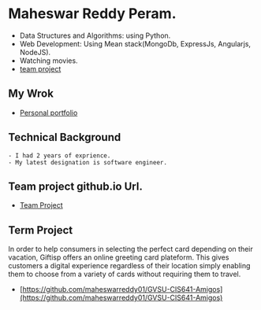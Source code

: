 # Maheswar Reddy Peram.

*  Data Structures and Algorithms: using Python.
*  Web Development: Using Mean stack(MongoDb, ExpressJs, Angularjs, NodeJS). 
*  Watching movies.
* [team project](https://github.com/maheswarreddy01/GVSU-CIS641-Amigos)

## My Wrok

* [Personal portfolio](https://maheswar-reddy.web.app/)

## Technical Background

    - I had 2 years of exprience.
    - My latest designation is software engineer.

## Team project github.io Url.

* [Team Project](https://maheswarreddy01.github.io/GVSU-CIS641-Amigos/)

## Term Project
In order to help consumers in selecting the perfect card depending on their vacation, Giftisp offers an online greeting card plateform. This gives customers a digital experience regardless of their location simply enabling them to choose from a variety of cards without requiring them to travel.

* [https://github.com/maheswarreddy01/GVSU-CIS641-Amigos](https://github.com/maheswarreddy01/GVSU-CIS641-Amigos)
